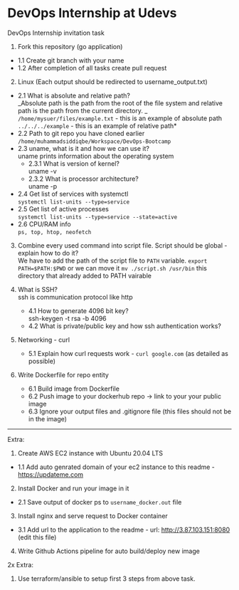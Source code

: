 # DevOps Internship at Udevs

DevOps Internship invitation task

1. Fork this repository (go application)

- 1.1 Create git branch with your name
- 1.2 After completion of all tasks create pull request

2. Linux (Each output should be redirected to username_output.txt)

- 2.1 What is absolute and relative path? <br />
  _Absolute path is the path from the root of the file system and relative path is the path from the current directory. _<br />
  ```/home/mysuer/files/example.txt``` - this is an example of absolute path <br />
  `../../../example` - this is an example of relative path\* </br>
- 2.2 Path to git repo you have cloned earlier <br />```/home/muhammadsiddiqbe/Workspace/DevOps-Bootcamp```
- 2.3 uname, what is it and how we can use it? <br /> uname prints information about the operating system
  - 2.3.1 What is version of kernel? <br /> uname -v
  - 2.3.2 What is processor architecture? <br /> uname -p
- 2.4 Get list of services with systemctl <br /> `systemctl list-units --type=service`
- 2.5 Get list of active processes <br /> `systemctl list-units --type=service --state=active`
- 2.6 CPU/RAM info <br/> `ps, top, htop, neofetch`

3. Combine every used command into script file. Script should be global - explain how to do it? <br/> We have to add the path of the script file to ```PATH``` variable. ```export PATH=$PATH:$PWD``` or we can move it ```mv ./script.sh /usr/bin``` this directory that already added to PATH vairable

4. What is SSH? <br /> ssh is communication protocol like http
   - 4.1 How to generate 4096 bit key? <br /> ssh-keygen -t rsa -b 4096
   - 4.2 What is private/public key and how ssh authentication works?
5. Networking - curl
   - 5.1 Explain how curl requests work - `curl google.com` (as detailed as possible)
6. Write Dockerfile for repo entity
   - 6.1 Build image from Dockerfile
   - 6.2 Push image to your dockerhub repo -> link to your your public image
   - 6.3 Ignore your output files and .gitignore file (this files should not be in the image)

---

Extra:

1. Create AWS EC2 instance with Ubuntu 20.04 LTS

- 1.1 Add auto genrated domain of your ec2 instance to this readme - https://updateme.com

2. Install Docker and run your image in it

- 2.1 Save output of docker ps to `username_docker.out` file

3. Install nginx and serve request to Docker container

- 3.1 Add url to the application to the readme - url: http://3.87.103.151:8080 (edit this file)

4. Write Github Actions pipeline for auto build/deploy new image

2x Extra:

1. Use terraform/ansible to setup first 3 steps from above task.
